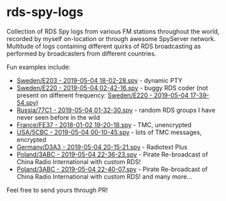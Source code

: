 # rds-spy-logs
Collection of RDS Spy logs from various FM stations throughout the world, recorded by myself on-location or through awesome SpyServer network. Multitude of logs containing different quirks of RDS broadcasting as performed by broadcasters from different countries.  
  
Fun examples include:  
* [Sweden/E203 - 2019-05-04 18-02-28.spy](Sweden/E203%20-%202019-05-04%2018-02-28.spy) - dynamic PTY  
* [Sweden/E220 - 2019-05-04 02-42-16.spy](Sweden/E220%20-%202019-05-04%2002-42-16.spy) - buggy RDS coder (not present on different frequency: [Sweden/E220 - 2019-05-04 17-39-54.spy](Sweden/E220%20-%202019-05-04%2017-39-54.spy))
* [Russia/77C1 - 2019-05-04 01-32-30.spy](Russia/77C1%20-%202019-05-04%2001-32-30.spy) - random RDS groups I have never seen before in the wild  
* [France/FE37 - 2018-01-02 19-20-18.spy](France/FE37%20-%202018-01-02%2019-20-18.spy) - TMC, unencrypted  
* [USA/5CBC - 2019-05-04 00-10-45.spy](USA/5CBC%20-%202019-05-04%2000-10-45.spy) - lots of TMC messages, encrypted  
* [Germany/D3A3 - 2019-05-04 20-15-21.spy](Germany/D3A3%20-%202019-05-04%2020-15-21.spy) - Radiotext Plus  
* [Poland/3ABC - 2019-05-04 22-36-23.spy](Poland/3ABC%20-%202019-05-04%2022-36-23.spy) - Pirate Re-broadcast of China Radio International with custom RDS!
* [Poland/3ABC - 2019-05-04 22-40-07.spy](Poland/3ABC%20-%202019-05-04%2022-40-07.spy) - Pirate Re-broadcast of China Radio International with custom RDS!
and many more...  

  
Feel free to send yours through PR!
